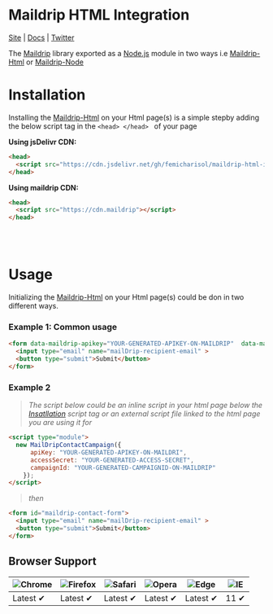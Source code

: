 # Maildrip HTML Integration

[Site](https://maildrip.app/ "Maildrip Site") |
[Docs](https://maildrip.app/docs "Maildrip Docs") |
[Twitter](https://twitter.com/maildrip)


The [Maildrip](https://maildrip.com/) library exported as a [Node.js](https://nodejs.org) module in two ways i.e [Maildrip-Html](https://npmjs.com/) or [Maildrip-Node](https://npmjs.com/)


# Installation
Installing the [Maildrip-Html](https://npmjs.com/) on your Html page(s) is a simple stepby adding the below script tag in the ```<head> </head> ``` of your page

**Using jsDelivr CDN:**
```html
<head>
  <script src="https://cdn.jsdelivr.net/gh/femicharisol/maildrip-html-integration/index.js" type="module"></script>
</head>
```
**Using maildrip CDN:**
```html
<head>
  <script src="https://cdn.maildrip"></script>
</head>
```
<br>
<br>

# Usage
Initializing the [Maildrip-Html](https://npmjs.com/) on your Html page(s) could be don in two different ways.

### Example 1: Common usage

```html
<form data-maildrip-apikey="YOUR-GENERATED-APIKEY-ON-MAILDRIP"  data-maildrip-accesssecret="YOUR-GENERATED-ACCESS-SECRET" data-maildrip-campaignid="YOUR-GENERATED-CAMPAIGNID-ON-MAILDRIP" id="maildrip-contact-form">
  <input type="email" name="mailDrip-recipient-email" >
  <button type="submit">Submit</button>
</form>
```

### Example 2
> *The script below could be an inline script in your html page below the [Insatllation](#installation) script tag or an external script file linked to the html page you are using it for*

```html
<script type="module">
  new MailDripContactCampaign({
      apiKey: "YOUR-GENERATED-APIKEY-ON-MAILDRI",
      accessSecret: "YOUR-GENERATED-ACCESS-SECRET",
      campaignId: "YOUR-GENERATED-CAMPAIGNID-ON-MAILDRIP"
    });
</script>
```
> *then*
```html
<form id="maildrip-contact-form">
  <input type="email" name="mailDrip-recipient-email" >
  <button type="submit">Submit</button>
</form>
```

## Browser Support

![Chrome](https://raw.github.com/alrra/browser-logos/master/src/chrome/chrome_48x48.png) | ![Firefox](https://raw.github.com/alrra/browser-logos/master/src/firefox/firefox_48x48.png) | ![Safari](https://raw.github.com/alrra/browser-logos/master/src/safari/safari_48x48.png) | ![Opera](https://raw.github.com/alrra/browser-logos/master/src/opera/opera_48x48.png) | ![Edge](https://raw.github.com/alrra/browser-logos/master/src/edge/edge_48x48.png) | ![IE](https://raw.github.com/alrra/browser-logos/master/src/archive/internet-explorer_9-11/internet-explorer_9-11_48x48.png) |
--- | --- | --- | --- | --- | --- |
Latest ✔ | Latest ✔ | Latest ✔ | Latest ✔ | Latest ✔ | 11 ✔ |
